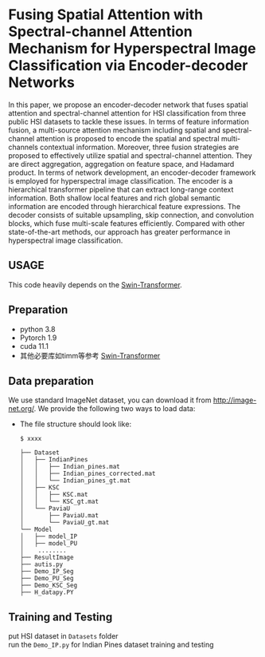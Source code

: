 # Fusing Spatial Attention with Spectral-channel Attention Mechanism for Hyperspectral Image Classification via Encoder-decoder Networks
In this paper, we propose an encoder-decoder network that fuses spatial attention and spectral-channel attention for HSI classification from three public HSI datasets to tackle these issues.
In terms of feature information fusion, a multi-source attention mechanism including spatial and spectral-channel attention is proposed to encode the spatial and spectral multi-channels contextual information.
Moreover, three fusion strategies are proposed to effectively utilize spatial and spectral-channel attention.
They are direct aggregation, aggregation on feature space, and Hadamard product.
In terms of network development, an encoder-decoder framework is employed for hyperspectral image classification.
The encoder is a hierarchical transformer pipeline that can extract long-range context information. 
Both shallow local features and rich global semantic information are encoded through hierarchical feature expressions. 
The decoder consists of suitable upsampling, skip connection, and convolution blocks, which fuse multi-scale features efficiently.
Compared with other state-of-the-art methods, our approach has greater performance in hyperspectral image classification.
## USAGE
This code heavily depends on the [Swin-Transformer](https://github.com/microsoft/Swin-Transformer). 
## Preparation
* python 3.8 
* Pytorch 1.9
* cuda 11.1 
* 其他必要库如timm等参考 [Swin-Transformer](https://github.com/microsoft/Swin-Transformer)


## Data preparation

We use standard ImageNet dataset, you can download it from http://image-net.org/. We provide the following two ways to
load data:

- The file structure should look like:
  ```
  $ xxxx
  
  ├── Dataset
  │   ├── IndianPines
  │   │   ├── Indian_pines.mat
  │   │   ├── Indian_pines_corrected.mat
  │   │   └── Indian_pines_gt.mat
  │   ├── KSC
  │   │   ├── KSC.mat
  │   │   └── KSC_gt.mat
  │   └── PaviaU
  │       ├── PaviaU.mat
  │       └── PaviaU_gt.mat
  └── Model
  │   ├── model_IP
  │   ├── model_PU
  │    ........
  ├── ResultImage
  ├── autis.py
  ├── Demo_IP_Seg
  ├── Demo_PU_Seg
  ├── Demo_KSC_Seg
  ├── H_datapy.PY
  ```

## Training and Testing
put HSI dataset in ```Datasets``` folder <br>
run the ```Demo_IP.py``` for Indian Pines dataset training and testing<br> 


